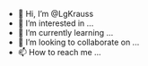 - 👋 Hi, I’m @LgKrauss
- 👀 I’m interested in ...
- 🌱 I’m currently learning ...
- 💞️ I’m looking to collaborate on ...
- 📫 How to reach me ...

<!---
LgKrauss/LgKrauss is a ✨ special ✨ repository because its `README.md` (this file) appears on your GitHub profile.
You can click the Preview link to take a look at your changes.
--->
